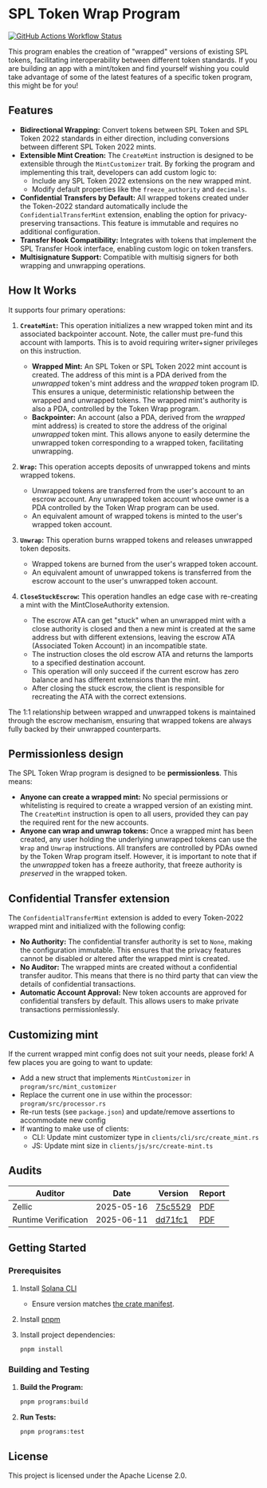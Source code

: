# SPL Token Wrap Program

[![GitHub Actions Workflow Status](https://img.shields.io/github/actions/workflow/status/solana-program/token-wrap/main.yml?logo=GitHub)](https://github.com/solana-program/token-wrap/actions/workflows/main.yml)

This program enables the creation of "wrapped" versions of existing SPL tokens, facilitating interoperability
between different token standards. If you are building an app with a mint/token and find yourself wishing you could take
advantage of some of the latest features of a specific token program, this might be for you!

## Features

* **Bidirectional Wrapping:** Convert tokens between SPL Token and SPL Token 2022 standards in either direction,
  including conversions between different SPL Token 2022 mints.
* **Extensible Mint Creation:** The `CreateMint` instruction is designed to be extensible through the `MintCustomizer`
  trait. By forking the program and implementing this trait, developers can add custom logic to:
    * Include any SPL Token 2022 extensions on the new wrapped mint.
    * Modify default properties like the `freeze_authority` and `decimals`.
* **Confidential Transfers by Default:** All wrapped tokens created under the Token-2022 standard automatically include
  the `ConfidentialTransferMint` extension, enabling the option for privacy-preserving transactions. This feature is
  immutable and requires no additional configuration.
* **Transfer Hook Compatibility:**  Integrates with tokens that implement the SPL Transfer Hook interface,
  enabling custom logic on token transfers.
* **Multisignature Support:** Compatible with multisig signers for both wrapping and unwrapping operations.

## How It Works

It supports four primary operations:

1. **`CreateMint`:** This operation initializes a new wrapped token mint and its associated backpointer account. Note,
   the caller must pre-fund this account with lamports. This is to avoid requiring writer+signer privileges on this
   instruction.

    * **Wrapped Mint:** An SPL Token or SPL Token 2022 mint account is created. The address of this mint is a
      PDA derived from the *unwrapped* token's mint address and the *wrapped* token program ID. This ensures a unique,
      deterministic relationship between the wrapped and unwrapped tokens. The wrapped mint's authority is also a PDA,
      controlled by the Token Wrap program.
    * **Backpointer:** An account (also a PDA, derived from the *wrapped* mint address) is created to store the
      address of the original *unwrapped* token mint. This allows anyone to easily determine the unwrapped token
      corresponding to a wrapped token, facilitating unwrapping.

2. **`Wrap`:**  This operation accepts deposits of unwrapped tokens and mints wrapped tokens.

    * Unwrapped tokens are transferred from the user's account to an escrow account. Any unwrapped token account whose
      owner is a PDA controlled by the Token Wrap program can be used.
    * An equivalent amount of wrapped tokens is minted to the user's wrapped token account.

3. **`Unwrap`:** This operation burns wrapped tokens and releases unwrapped token deposits.

    * Wrapped tokens are burned from the user's wrapped token account.
    * An equivalent amount of unwrapped tokens is transferred from the escrow account to the user's unwrapped token
      account.

4. **`CloseStuckEscrow`:** This operation handles an edge case with re-creating a mint with the MintCloseAuthority
   extension.

    * The escrow ATA can get "stuck" when an unwrapped mint with a close authority is closed and then a new mint is
      created at the same address but with different extensions, leaving the escrow ATA (Associated Token Account) in an
      incompatible state.
    * The instruction closes the old escrow ATA and returns the lamports to a specified destination account.
    * This operation will only succeed if the current escrow has zero balance and has different extensions than the
      mint.
    * After closing the stuck escrow, the client is responsible for recreating the ATA with the correct extensions.

The 1:1 relationship between wrapped and unwrapped tokens is maintained through the escrow mechanism, ensuring that
wrapped tokens are always fully backed by their unwrapped counterparts.

## Permissionless design

The SPL Token Wrap program is designed to be **permissionless**. This means:

* **Anyone can create a wrapped mint:**  No special permissions or whitelisting is required to create a wrapped
  version of an existing mint. The `CreateMint` instruction is open to all users, provided they can
  pay the required rent for the new accounts.
* **Anyone can wrap and unwrap tokens:**  Once a wrapped mint has been created, any user holding the underlying
  unwrapped tokens can use the `Wrap` and `Unwrap` instructions. All transfers are controlled by PDAs owned by the Token
  Wrap program itself. However, it is important to note that if the *unwrapped* token has a freeze authority,
  that freeze authority is *preserved* in the wrapped token.

## Confidential Transfer extension

The `ConfidentialTransferMint` extension is added to every Token-2022 wrapped mint and initialized with the following
config:

* **No Authority:** The confidential transfer authority is set to `None`, making the configuration immutable. This
  ensures that the privacy features cannot be disabled or altered after the wrapped mint is created.
* **No Auditor:** The wrapped mints are created without a confidential transfer auditor. This means that there is no
  third party that can view the details of confidential transactions.
* **Automatic Account Approval:** New token accounts are approved for confidential transfers by default. This allows
  users to make private transactions permissionlessly.

## Customizing mint

If the current wrapped mint config does not suit your needs, please fork! A few places you are going to want to update:

- Add a new struct that implements `MintCustomizer` in `program/src/mint_customizer`
- Replace the current one in use within the processor: `program/src/processor.rs`
- Re-run tests (see `package.json`) and update/remove assertions to accommodate new config
- If wanting to make use of clients:
    - CLI: Update mint customizer type in `clients/cli/src/create_mint.rs`
    - JS: Update mint size in `clients/js/src/create-mint.ts`

## Audits

| Auditor              | Date       | Version                                                                                               | Report                                                                                                                                                |
|----------------------|------------|-------------------------------------------------------------------------------------------------------|-------------------------------------------------------------------------------------------------------------------------------------------------------|
| Zellic               | 2025-05-16 | [75c5529](https://github.com/solana-program/token-wrap/tree/75c5529d5a191f12bd58b6b92ca0104ce3464763) | [PDF](https://github.com/anza-xyz/security-audits/blob/2294fc0e61c153c8aed174e9f63a1730683f1f2a/spl/ZellicTokenWrapAudit-2025-05-16.pdf)              |
| Runtime Verification | 2025-06-11 | [dd71fc1](https://github.com/solana-program/token-wrap/tree/dd71fc10c651b07b7d62b151021216e5321b1789) | [PDF](https://github.com/anza-xyz/security-audits/blob/2294fc0e61c153c8aed174e9f63a1730683f1f2a/spl/RuntimeVerificationTokenWrapAudit-2025-06-11.pdf) |

## Getting Started

### Prerequisites

1. Install [Solana CLI](https://docs.anza.xyz/cli/install)
    - Ensure version matches [the crate manifest](./Cargo.toml).
2. Install [pnpm](https://pnpm.io/installation)
3. Install project dependencies:

    ```bash
    pnpm install
    ```

### Building and Testing

1. **Build the Program:**

   ```bash
   pnpm programs:build
   ```

2. **Run Tests:**

   ```bash
   pnpm programs:test
   ```

## License

This project is licensed under the Apache License 2.0.